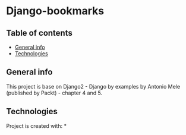 # Django-bookmarks

## Table of contents
* [General info](#general-info)
* [Technologies](#technologies)


## General info
This project is base on Django2 - Django by examples by Antonio Mele (published by Packt) - chapter 4 and 5.
	
## Technologies
Project is created with:
* 
	
